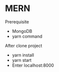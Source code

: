 # MERN

Prerequisite
* MongoDB
* yarn command

After clone project
* yarn install
* yarn start
* Enter localhost:8000